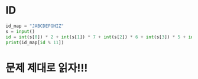 # ID

```python
id_map = "JABCDEFGHIZ"
s = input()
id = int(s[0]) * 2 + int(s[1]) * 7 + int(s[2]) * 6 + int(s[3]) * 5 + int(s[4]) * 4 + int(s[5]) * 3 + int(s[6]) * 2
print(id_map[id % 11])
```

# 문제 제대로 읽자!!!
